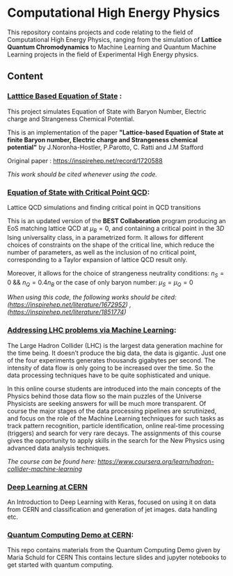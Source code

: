 # Computational High Energy Physics

This repository contains projects and code relating to the field of Computational High Energy Physics, ranging from the simulation of **Lattice Quantum Chromodynamics** to Machine Learning and Quantum Machine Learning projects in the field of Experimental High Energy physics.






## Content

### [Latttice Based Equation of State](https://github.com/MonitSharma/Computational-High-Energy-Physics/tree/main/Lattice%20Based%20Equation%20Of%20State) :

This project simulates Equation of State with Baryon Number, Electric charge and Strangeness Chemical Potential. 

This is an implementation of the paper **"Lattice-based Equation of State at finite Baryon number, Electric charge and Strangeness chemical potential"** by J.Noronha-Hostler, P.Parotto, C. Ratti and J.M Stafford

Original paper : https://inspirehep.net/record/1720588

*This work should be cited whenever using the code.*


### [Equation of State with Critical Point QCD](https://github.com/MonitSharma/Computational-High-Energy-Physics/tree/main/EOS%20with%20Critical%20Point%20QCD):

Lattice QCD simulations and finding critical point in QCD transitions

This is an updated version of the **BEST Collaboration** program producing an EoS matching lattice QCD at $\mu_B=0$, and containing a critical point in the $3D$ Ising universality class, in a parametrized form. It allows for different choices of constraints on the shape of the critical line, which reduce the number of parameters, as well as the inclusion of no critical point, corresponding to a Taylor expansion of lattice QCD result only.

Moreover, it allows for the choice of strangeness neutrality conditions: $n_S = 0$ && $n_Q = 0.4 n_B$ or the case of only baryon number: $\mu_S = \mu_Q = 0$

*When using this code, the following works should be cited: (https://inspirehep.net/literature/1672952) , (https://inspirehep.net/literature/1851774)*



### [Addressing LHC problems via Machine Learning](https://github.com/MonitSharma/Computational-High-Energy-Physics/tree/main/Coursera%20Course%20Solutions):

The Large Hadron Collider (LHC) is the largest data generation machine for the time being. It doesn’t produce the big data, the data is gigantic. Just one of the four experiments generates thousands gigabytes per second. The intensity of data flow is only going to be increased over the time. So the data processing techniques have to be quite sophisticated and unique.

In this online course students are introduced into the main concepts of the Physics behind those data flow so the main puzzles of the Universe Physicists are seeking answers for will be much more transparent. Of course the major stages of the data processing pipelines are scrutinized, and focus on the role of the Machine Learning techniques for such tasks as track pattern recognition, particle identification, online real-time processing (triggers) and search for very rare decays. The assignments of this course gives the opportunity to apply skills in the search for the New Physics using advanced data analysis techniques.

*The course can be found here: https://www.coursera.org/learn/hadron-collider-machine-learning*


### [Deep Learning at CERN](https://github.com/MonitSharma/Computational-High-Energy-Physics/tree/main/Deep-Learning-in-High-Energy-Physics)

An Introduction to Deep Learning with Keras, focused on using it on data from CERN and classification and generation of jet images. data handling etc.


### [Quantum Computing Demo at CERN](https://github.com/MonitSharma/Computational-High-Energy-Physics/tree/main/Quantum%20Computing%20Demo%20%40%20CERN):

This repo contains materials from the Quantum Computing Demo given by Maria Schuld for CERN
This contains lecture slides and jupyter notebooks to get started with quantum computing.





